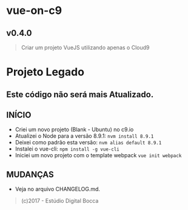 # vue-on-c9 #
## v0.4.0 ##

> Criar um projeto VueJS utilizando apenas o Cloud9

# Projeto Legado
## Este código não será mais Atualizado.

## INÍCIO ##

- Criei um novo projeto (Blank - Ubuntu) no c9.io
- Atualizei o Node para a versão 8.9.1: `nvm install 8.9.1`
- Deixei como padrão esta versão: `nvm alias default 8.9.1`
- Instalei o vue-cli: `npm install -g vue-cli`
- Iniciei um novo projeto com o template webpack `vue init webpack`

## MUDANÇAS ##

- Veja no arquivo CHANGELOG.md.

> (c)2017 - Estúdio Digital Bocca